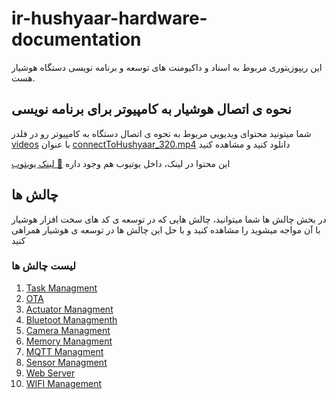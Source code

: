 # ir-hushyaar-hardware-documentation

این ریپوزیتوری مربوط به اسناد و داکیومنت های توسعه و برنامه نویسی دستگاه هوشیار هست.

## نحوه ی اتصال هوشیار به کامپیوتر برای برنامه نویسی

شما میتونید محتوای ویدیویی مربوط به تحوه ی اتصال دستگاه به کامپیوتر رو در فلدر 
[videos](/videos) 
با عنوان 
[connectToHushyaar_320.mp4](/videos/connectToHushyaar_320.mp4)
دانلود کنید و مشاهده کنید

این محتوا در لینک، داخل یوتیوب هم وجود داره [📼 لینک یویتوب](https://youtu.be/9SZl5i8pgcc)


## چالش ها

در بخش چالش ها شما میتوانید، چالش هایی که در توسعه ی کد های سخت افزار هوشیار با آن مواجه میشوید را مشاهده کنید و با حل این چالش ها در توسعه ی هوشیار همراهی کنید

### لیست چالش ها

1. [Task Managment](/competition/task_managment)
2. [OTA](/competition/OTA)
3. [Actuator Managment](/competition/actuator-managment)
4. [Bluetoot Managmenth](/competition/bluetooth-managment)
5. [Camera Managment](/competition/camera-managment)
6. [Memory Managment](/competition/memory-managment)
7. [MQTT Managment](/competition/mqtt-managment)
8. [Sensor Managment](/competition/sensor-managment)
9. [Web Server](/competition/web-server)
10. [WIFI Management](/competition/wifi-managment)
